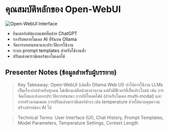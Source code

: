 # คุณสมบัติหลักของ Open-WebUI

![Open-WebUI Interface](https://www.google.com/search?q=open+webui+interface+screenshot&tbm=isch)

- อินเตอร์เฟซแบบแชทที่คล้าย ChatGPT
- รองรับหลายโมเดล AI ที่รันบน Ollama
- จัดการบทสนทนาและประวัติการใช้งาน
- ระบบ prompt templates สำหรับใช้งานซ้ำ
- ปรับแต่งพารามิเตอร์ของโมเดลได้

## Presenter Notes (ข้อมูลสำหรับผู้บรรยาย)

> Key Takeaway: Open-WebUI (เดิมชื่อ Ollama Web UI) ทำให้การใช้งาน LLMs เป็นเรื่องง่ายสำหรับทุกคน ไม่เพียงแค่มีหน้าตาสวยงาม แต่ยังมีฟีเจอร์ที่เป็นประโยชน์ เช่น การจัดเก็บและส่งออกประวัติการสนทนา การอัปโหลดไฟล์ (สำหรับโมเดล multi-modal) และการสร้างเทมเพลต การปรับแต่งพารามิเตอร์ต่างๆ เช่น temperature ช่วยให้ควบคุมความสร้างสรรค์ของ AI ได้

> Technical Terms: User Interface (UI), Chat History, Prompt Templates, Model Parameters, Temperature Settings, Context Length
